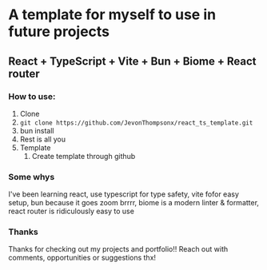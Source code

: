 # A template for myself to use in future projects
## React + TypeScript + Vite + Bun + Biome + React router

### How to use: 

1. Clone
  1. `git clone https://github.com/JevonThompsonx/react_ts_template.git`
  2. bun install 
  3. Rest is all you
2. Template
   1. Create template through github

### Some whys 
I've been learning react, use typescript for type safety, vite fofor easy setup, bun because it goes zoom brrrr, biome is a modern linter & formatter, react router is ridiculously easy to use

### Thanks
Thanks for checking out my projects and portfolio!! Reach out with comments, opportunities or suggestions thx! 
